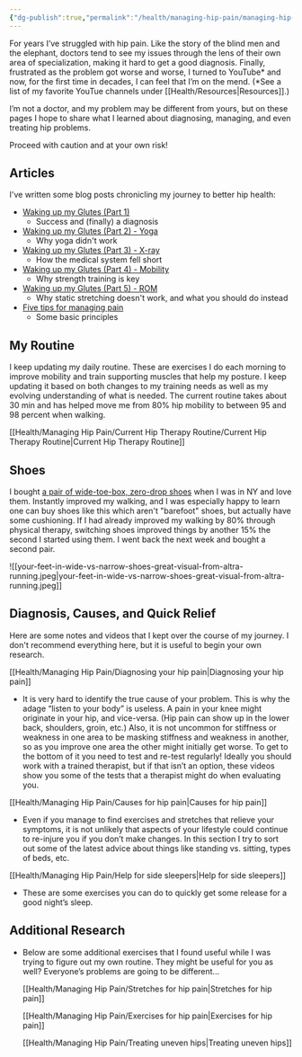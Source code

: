 ```yaml
---
{"dg-publish":true,"permalink":"/health/managing-hip-pain/managing-hip-pain/","updated":"2024-03-13T10:54:51.193+08:00"}
---
```


For years I’ve struggled with hip pain. Like the story of the blind men and the elephant, doctors tend to see my issues through the lens of their own area of specialization, making it hard to get a good diagnosis. Finally, frustrated as the problem got worse and worse, I turned to YouTube* and now, for the first time in decades, I can feel that I’m on the mend. (*See a list of my favorite YouTue channels under [[Health/Resources\|Resources]].)

I’m not a doctor, and my problem may be different from yours, but on these pages I hope to share what I learned about diagnosing, managing, and even treating hip problems.

Proceed with caution and at your own risk!

## Articles

I've written some blog posts chronicling my journey to better hip health:

- [Waking up my Glutes (Part 1)](https://keywords.oxus.net/archives/2021/12/14/waking-up-my-glutes-part-1)
    - Success and (finally) a diagnosis
- [Waking up my Glutes (Part 2) - Yoga](https://keywords.oxus.net/archives/2021/12/15/waking-up-my-glutes-part-2-yoga)
    - Why yoga didn't work
- [Waking up my Glutes (Part 3) - X-ray](https://keywords.oxus.net/archives/2021/12/15/waking-up-my-glutes-part-3-x-ray)
    - How the medical system fell short
- [Waking up my Glutes (Part 4) - Mobility](https://keywords.oxus.net/archives/2021/12/16/waking-up-my-glutes-part-4-mobility)
    - Why strength training is key
- [Waking up my Glutes (Part 5) - ROM](https://keywords.oxus.net/archives/2021/12/16/waking-up-my-glutes-part-5-rom)
    - Why static stretching doesn't work, and what you should do instead
- [Five tips for managing pain](https://keywords.oxus.net/archives/2021/11/26/five-tips-for-managing-pain)
    - Some basic principles

## My Routine

I keep updating my daily routine. These are exercises I do each morning to improve mobility and train supporting muscles that help my posture. I keep updating it based on both changes to my training needs as well as my evolving understanding of what is needed. The current routine takes about 30 min and has helped move me from 80% hip mobility to between 95 and 98 percent when walking.

[[Health/Managing Hip Pain/Current Hip Therapy Routine/Current Hip Therapy Routine\|Current Hip Therapy Routine]]

## Shoes

I bought [a pair of wide-toe-box, zero-drop shoes](https://www.altrarunning.com/launch/2022/lone-peak-6.html) when I was in NY and love them. Instantly improved my walking, and I was especially happy to learn one can buy shoes like this which aren't "barefoot" shoes, but actually have some cushioning. If I had already improved my walking by 80% through physical therapy, switching shoes improved things by another 15% the second I started using them. I went back the next week and bought a second pair.

![[your-feet-in-wide-vs-narrow-shoes-great-visual-from-altra-running.jpeg\|your-feet-in-wide-vs-narrow-shoes-great-visual-from-altra-running.jpeg]]

## Diagnosis, Causes, and Quick Relief

Here are some notes and videos that I kept over the course of my journey. I don't recommend everything here, but it is useful to begin your own research.

[[Health/Managing Hip Pain/Diagnosing your hip pain\|Diagnosing your hip pain]]

- It is very hard to identify the true cause of your problem. This is why the adage “listen to your body” is useless. A pain in your knee might originate in your hip, and vice-versa. (Hip pain can show up in the lower back, shoulders, groin, etc.) Also, it is not uncommon for stiffness or weakness in one area to be masking stiffness and weakness in another, so as you improve one area the other might initially get worse. To get to the bottom of it you need to test and re-test regularly! Ideally you should work with a trained therapist, but if that isn’t an option, these videos show you some of the tests that a therapist might do when evaluating you.

[[Health/Managing Hip Pain/Causes for hip pain\|Causes for hip pain]]

- Even if you manage to find exercises and stretches that relieve your symptoms, it is not unlikely that aspects of your lifestyle could continue to re-injure you if you don’t make changes. In this section I try to sort out some of the latest advice about things like standing vs. sitting, types of beds, etc.

[[Health/Managing Hip Pain/Help for side sleepers\|Help for side sleepers]]

- These are some exercises you can do to quickly get some release for a good night’s sleep.

## Additional Research

- Below are some additional exercises that I found useful while I was trying to figure out my own routine. They might be useful for you as well? Everyone’s problems are going to be different...
    
    [[Health/Managing Hip Pain/Stretches for hip pain\|Stretches for hip pain]]
    
    [[Health/Managing Hip Pain/Exercises for hip pain\|Exercises for hip pain]]
    
    [[Health/Managing Hip Pain/Treating uneven hips\|Treating uneven hips]]